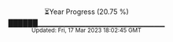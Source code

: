 <p align="center">
⏳Year Progress (20.75 %) <br>
██████▁▁▁▁▁▁▁▁▁▁▁▁▁▁▁▁▁▁▁▁▁▁▁▁ <br>
<sub>Updated: Fri, 17 Mar 2023 18:02:45 GMT</sub>
</p>

